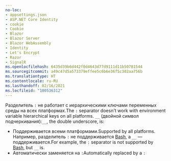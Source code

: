 ```yaml
---
no-loc:
- appsettings.json
- ASP.NET Core Identity
- cookie
- Cookie
- Blazor
- Blazor Server
- Blazor WebAssembly
- Identity
- Let's Encrypt
- Razor
- SignalR
ms.openlocfilehash: 6435d39b6d442f0d4643d77d9111d11b50781544
ms.sourcegitcommit: a49c47d5a573379effee5c6b6e36f5c302aa756b
ms.translationtype: HT
ms.contentlocale: ru-RU
ms.lasthandoff: 02/16/2021
ms.locfileid: "100536312"
---
```

<span data-ttu-id="05072-101">Разделитель `:` не работает с иерархическими ключами переменных среды на всех платформах.</span><span class="sxs-lookup"><span data-stu-id="05072-101">The `:` separator doesn't work with environment variable hierarchical keys on all platforms.</span></span> <span data-ttu-id="05072-102">`__` (двойной символ подчеркивания):</span><span class="sxs-lookup"><span data-stu-id="05072-102">`__`, the double underscore, is:</span></span>

* <span data-ttu-id="05072-103">Поддерживается всеми платформами.</span><span class="sxs-lookup"><span data-stu-id="05072-103">Supported by all platforms.</span></span> <span data-ttu-id="05072-104">Например, разделитель `:` не поддерживается [Bash](https://linuxhint.com/bash-environment-variables/), а `__` — поддерживается.</span><span class="sxs-lookup"><span data-stu-id="05072-104">For example, the `:` separator is not supported by [Bash](https://linuxhint.com/bash-environment-variables/), but `__` is.</span></span>
* <span data-ttu-id="05072-105">Автоматически заменяется на `:`</span><span class="sxs-lookup"><span data-stu-id="05072-105">Automatically replaced by a `:`</span></span>